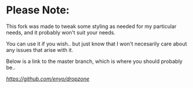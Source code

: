 Please Note:
============
This fork was made to tweak some styling as needed for my particular needs, and it probably won't suit your needs.

You can use it if you wish.. but just know that I won't necesarily care about any issues that arise with it.

Below is a link to the master branch, which is where you should probably be..

*https://github.com/enyo/dropzone*
